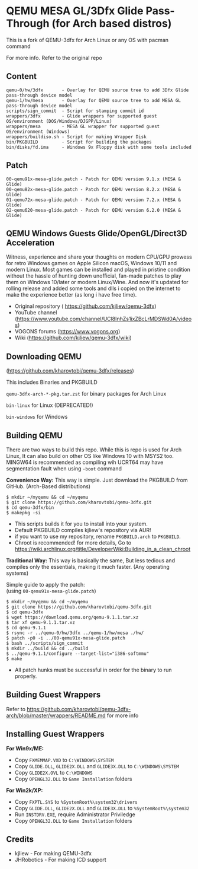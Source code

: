 # QEMU MESA GL/3Dfx Glide Pass-Through (for Arch based distros)
This is a fork of QEMU-3dfx for Arch Linux or any OS with pacman command

For more info. Refer to the original repo
## Content
    qemu-0/hw/3dfx       - Overlay for QEMU source tree to add 3Dfx Glide pass-through device model
    qemu-1/hw/mesa       - Overlay for QEMU source tree to add MESA GL pass-through device model
    scripts/sign_commit  - Script for stamping commit id
    wrappers/3dfx        - Glide wrappers for supported guest OS/environment (DOS/Windows/DJGPP/Linux)
    wrappers/mesa        - MESA GL wrapper for supported guest OS/environment (Windows)
    wrappers/buildiso.sh - Script for making Wrapper Disk
    bin/PKGBUILD         - Script for building the packages
    bin/disks/fd.ima     - Windows 9x Floppy disk with some tools included
## Patch
    00-qemu91x-mesa-glide.patch - Patch for QEMU version 9.1.x (MESA & Glide)
    00-qemu82x-mesa-glide.patch - Patch for QEMU version 8.2.x (MESA & Glide)
    01-qemu72x-mesa-glide.patch - Patch for QEMU version 7.2.x (MESA & Glide)
    02-qemu620-mesa-glide.patch - Patch for QEMU version 6.2.0 (MESA & Glide)
## QEMU Windows Guests Glide/OpenGL/Direct3D Acceleration
Witness, experience and share your thoughts on modern CPU/GPU prowess for retro Windows games on Apple Silicon macOS, Windows 10/11 and modern Linux. Most games can be installed and played in pristine condition without the hassle of hunting down unofficial, fan-made patches to play them on Windows 10/later or modern Linux/Wine. And now it's updated for rolling release and added some tools and dlls i copied on the internet to make the experience better (as long i have free time).
- Original repository ( https://github.com/kjliew/qemu-3dfx)
- YouTube channel (https://www.youtube.com/channel/UCl8InhZs1ixZBcLrMDSWd0A/videos)
- VOGONS forums (https://www.vogons.org)
- Wiki (https://github.com/kjliew/qemu-3dfx/wiki)
## Downloading QEMU
(https://github.com/kharovtobi/qemu-3dfx/releases)

This includes Binaries and PKGBUILD

`qemu-3dfx-arch-*-pkg.tar.zst` for binary packages for Arch Linux

`bin-linux` for Linux (DEPRECATED!)

`bin-windows` for Windows

## Building QEMU
There are two ways to build this repo. While this is repo is used for Arch Linux, It can also build on other OS like Windows 10 with MSYS2 too. MINGW64 is recommended as compiling wih UCRT64 may have segmentation fault when using `-boot` command

**Convenience Way:**
This way is simple. Just download the PKGBUILD from GitHub. (Arch-Based distributions)

    $ mkdir ~/myqemu && cd ~/myqemu
    $ git clone https://github.com/kharovtobi/qemu-3dfx.git
    $ cd qemu-3dfx/bin
    $ makepkg -si

- This scripts builds it for you to install into your system.
- Default PKGBUILD compiles kjliew's repository via AUR!
- if you want to use my repository, rename `PKGBUILD.arch` to `PKGBUILD`.
- Chroot is recommended! for more details, Go to https://wiki.archlinux.org/title/DeveloperWiki:Building_in_a_clean_chroot


**Traditional Way:**
This way is basically the same, But less tedious and compiles only the essentials, making it much faster. (Any operating systems)

Simple guide to apply the patch:<br>
(using `00-qemu91x-mesa-glide.patch`)

    $ mkdir ~/myqemu && cd ~/myqemu
    $ git clone https://github.com/kharovtobi/qemu-3dfx.git
    $ cd qemu-3dfx
    $ wget https://download.qemu.org/qemu-9.1.1.tar.xz
    $ tar xf qemu-9.1.1.tar.xz
    $ cd qemu-9.1.1
    $ rsync -r ../qemu-0/hw/3dfx ../qemu-1/hw/mesa ./hw/
    $ patch -p0 -i ../00-qemu91x-mesa-glide.patch
    $ bash ../scripts/sign_commit
    $ mkdir ../build && cd ../build
    $ ../qemu-9.1.1/configure --target-list="i386-softmmu"
    $ make

- All patch hunks must be successful in order for the binary to run properly.

## Building Guest Wrappers
Refer to https://github.com/kharovtobi/qemu-3dfx-arch/blob/master/wrappers/README.md for more info 

## Installing Guest Wrappers
**For Win9x/ME:**  
 - Copy `FXMEMMAP.VXD` to `C:\WINDOWS\SYSTEM`  
 - Copy `GLIDE.DLL`, `GLIDE2X.DLL` and `GLIDE3X.DLL` to `C:\WINDOWS\SYSTEM`  
 - Copy `GLIDE2X.OVL` to `C:\WINDOWS`  
 - Copy `OPENGL32.DLL` to `Game Installation` folders

**For Win2k/XP:**  
 - Copy `FXPTL.SYS` to `%SystemRoot%\system32\drivers`  
 - Copy `GLIDE.DLL`, `GLIDE2X.DLL` and `GLIDE3X.DLL` to `%SystemRoot%\system32`  
 - Run `INSTDRV.EXE`, require Administrator Priviledge  
 - Copy `OPENGL32.DLL` to `Game Installation` folders

## Credits
- kjliew - For making QEMU-3dfx 
- JHRobotics - For making ICD support 

